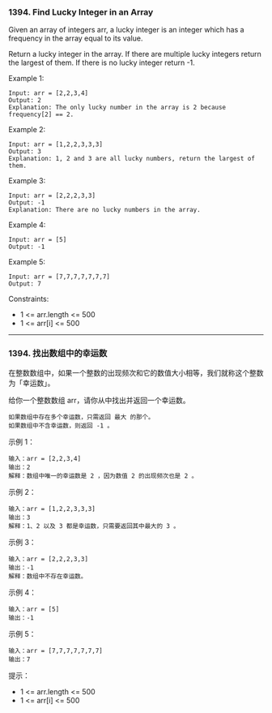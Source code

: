 ### 1394. Find Lucky Integer in an Array
Given an array of integers arr, a lucky integer is an integer which has a frequency in the array equal to its value.

Return a lucky integer in the array. If there are multiple lucky integers return the largest of them. If there is no lucky integer return -1.

 

Example 1:

	Input: arr = [2,2,3,4]
	Output: 2
	Explanation: The only lucky number in the array is 2 because frequency[2] == 2.

Example 2:

	Input: arr = [1,2,2,3,3,3]
	Output: 3
	Explanation: 1, 2 and 3 are all lucky numbers, return the largest of them.

Example 3:

	Input: arr = [2,2,2,3,3]
	Output: -1
	Explanation: There are no lucky numbers in the array.

Example 4:

	Input: arr = [5]
	Output: -1

Example 5:

	Input: arr = [7,7,7,7,7,7,7]
	Output: 7

 

Constraints:

* 1 <= arr.length <= 500
* 1 <= arr[i] <= 500

----

### 1394. 找出数组中的幸运数
在整数数组中，如果一个整数的出现频次和它的数值大小相等，我们就称这个整数为「幸运数」。

给你一个整数数组 arr，请你从中找出并返回一个幸运数。

    如果数组中存在多个幸运数，只需返回 最大 的那个。
    如果数组中不含幸运数，则返回 -1 。

 

示例 1：

	输入：arr = [2,2,3,4]
	输出：2
	解释：数组中唯一的幸运数是 2 ，因为数值 2 的出现频次也是 2 。

示例 2：

	输入：arr = [1,2,2,3,3,3]
	输出：3
	解释：1、2 以及 3 都是幸运数，只需要返回其中最大的 3 。

示例 3：

	输入：arr = [2,2,2,3,3]
	输出：-1
	解释：数组中不存在幸运数。

示例 4：

	输入：arr = [5]
	输出：-1

示例 5：

	输入：arr = [7,7,7,7,7,7,7]
	输出：7

 

提示：

* 1 <= arr.length <= 500
* 1 <= arr[i] <= 500

